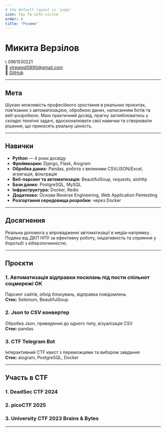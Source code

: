 ```yaml
---
# the default layout is 'page'
icon: fas fa-info-circle
order: 4
title: "Резюме"
---
```



# Микита Верзілов

📞 0961530221  
📧 [ytrewqgl5890@gmail.com](mailto:ytrewqgl5890@gmail.com)  
🔗 [GitHub](https://github.com/scintilla083)

---

## Мета

Шукаю можливість професійного зростання в реальних проєктах, пов’язаних з автоматизацією, обробкою даних, написанням ботів та веб-розробкою. Маю практичний досвід, прагну заглиблюватись у складні технічні задачі, вдосконалювати свої навички та створювати рішення, що приносять реальну цінність.

---

## Навички

- **Python** — 4 роки досвіду  
- **Фреймворки:** Django, Flask, Aiogram  
- **Обробка даних:** Pandas, робота з великими CSV/JSON/Excel, агрегація, фільтрація  
- **Веб-парсинг та автоматизація:** BeautifulSoup, requests, aiohttp  
- **Бази даних:** PostgreSQL, MySQL  
- **Інфраструктура:** Docker, Redis  
- **Додатково:** Основи Reverse Engineering, Web Application Pentesting  
- **Розгортання середовища розробки:** через Docker  

---

## Досягнення

Реальна допомога у впровадженні автоматизації в медіа-напрямку .
Подяка від ДКП НПУ за ефективну роботу, ініціативність та сприяння у боротьбі з кіберзлочинністю.

---

## Проєкти

### 1. Автоматизація відправки посилань під пости спільнот соцмережі ОК  
Парсинг сайтів, обхід блокувань, відправка повідомлень  
**Стек:** Selenium, BeautifulSoup  

### 2. Json to CSV конвертер  
Обробка Json, приведення до одного типу, візуалізація CSV  
**Стек:** pandas  

### 3. CTF Telegram Bot  
Інтерактивний CTF квест з переможцями та вибором завдання  
**Стек:** aiogram, PostgreSQL, Docker  

---

## Участь в CTF

### 1. DeadSec CTF 2024 

### 2. picoCTF 2025

### 3. University CTF 2023 Brains & Bytes 

---

